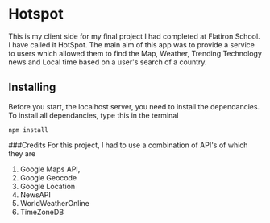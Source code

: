 # Hotspot #

This is my client side for my final project I had completed at Flatiron School. I have called it HotSpot. The main aim of this app was to provide a service to users which allowed them to find the Map, Weather, Trending Technology news and Local time based on a user's search of a country.

## Installing 
Before you start, the localhost server, you need to install the dependancies.
To install all dependancies, type this in the terminal

```
npm install 

```



###Credits 
For this project, I had to use a combination of API's of which they are 
1) Google Maps API, 
2) Google Geocode
3) Google Location
4) NewsAPI
5) WorldWeatherOnline 
5) TimeZoneDB



